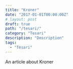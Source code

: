 ```yaml
---
title: "Kroner"
date: "2017-01-01T00:00:00Z"
# layout: post
draft: true
path: "/tesari/"
category: "Tesari"
description: "Description"
tags:
  - "Tesari"
---
```


An article about Kroner
